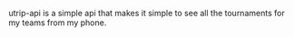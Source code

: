 utrip-api is a simple api that makes it simple to see all the tournaments for my teams from my phone.
